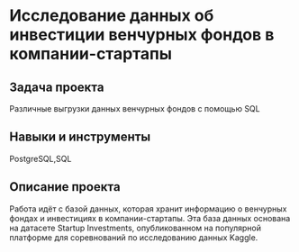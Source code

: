 # Исследование данных об инвестиции венчурных фондов в компании-стартапы

## Задача проекта
Различные выгрузки данных венчурных фондов с помощью SQL

## Навыки и инструменты
PostgreSQL,SQL

## Описание проекта

Работа идёт с базой данных, которая хранит информацию о венчурных фондах и инвестициях в компании-стартапы. Эта база данных основана на датасете Startup Investments, опубликованном на популярной платформе для соревнований по исследованию данных Kaggle.

